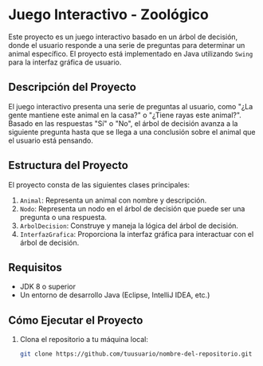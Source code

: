 # Juego Interactivo - Zoológico

Este proyecto es un juego interactivo basado en un árbol de decisión, donde el usuario responde a una serie de preguntas para determinar un animal específico. El proyecto está implementado en Java utilizando `Swing` para la interfaz gráfica de usuario.

## Descripción del Proyecto

El juego interactivo presenta una serie de preguntas al usuario, como "¿La gente mantiene este animal en la casa?" o "¿Tiene rayas este animal?". Basado en las respuestas "Sí" o "No", el árbol de decisión avanza a la siguiente pregunta hasta que se llega a una conclusión sobre el animal que el usuario está pensando.

## Estructura del Proyecto

El proyecto consta de las siguientes clases principales:

1. `Animal`: Representa un animal con nombre y descripción.
2. `Nodo`: Representa un nodo en el árbol de decisión que puede ser una pregunta o una respuesta.
3. `ArbolDecision`: Construye y maneja la lógica del árbol de decisión.
4. `InterfazGrafica`: Proporciona la interfaz gráfica para interactuar con el árbol de decisión.

## Requisitos

- JDK 8 o superior
- Un entorno de desarrollo Java (Eclipse, IntelliJ IDEA, etc.)

## Cómo Ejecutar el Proyecto

1. Clona el repositorio a tu máquina local:
   ```sh
   git clone https://github.com/tuusuario/nombre-del-repositorio.git
